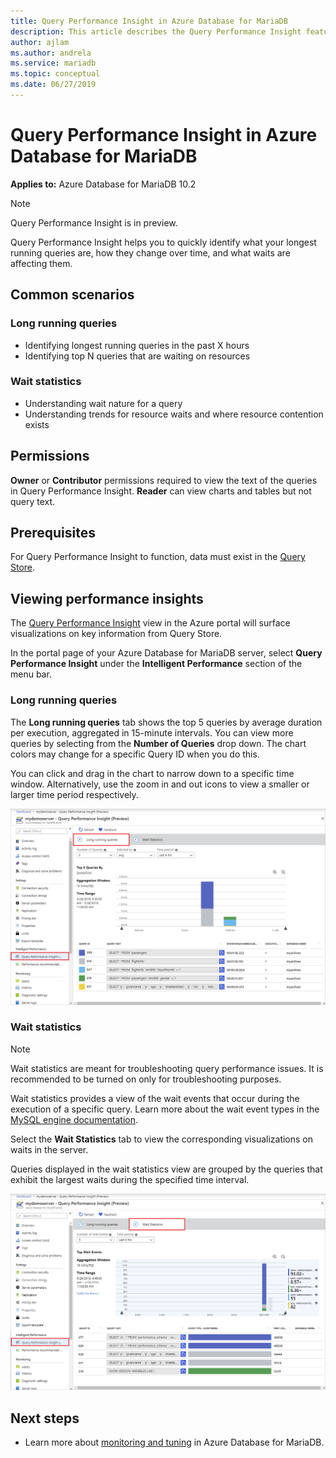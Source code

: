```yaml
---
title: Query Performance Insight in Azure Database for MariaDB
description: This article describes the Query Performance Insight feature in Azure Database for MariaDB
author: ajlam
ms.author: andrela
ms.service: mariadb
ms.topic: conceptual
ms.date: 06/27/2019
---
```

# Query Performance Insight in Azure Database for MariaDB

**Applies to:** Azure Database for MariaDB 10.2

> [!NOTE]
> Query Performance Insight is in preview.

Query Performance Insight helps you to quickly identify what your longest running queries are, how they change over time, and what waits are affecting them.

## Common scenarios

### Long running queries

- Identifying longest running queries in the past X hours
- Identifying top N queries that are waiting on resources
 
### Wait statistics

- Understanding wait nature for a query
- Understanding trends for resource waits and where resource contention exists

## Permissions

**Owner** or **Contributor** permissions required to view the text of the queries in Query Performance Insight. **Reader** can view charts and tables but not query text.

## Prerequisites

For Query Performance Insight to function, data must exist in the [Query Store](concepts-query-store.md).

## Viewing performance insights

The [Query Performance Insight](concepts-query-performance-insight.md) view in the Azure portal will surface visualizations on key information from Query Store.

In the portal page of your Azure Database for MariaDB server, select **Query Performance Insight** under the **Intelligent Performance** section of the menu bar.

### Long running queries

The **Long running queries** tab shows the top 5 queries by average duration per execution, aggregated in 15-minute intervals. You can view more queries by selecting from  the **Number of Queries** drop down. The chart colors may change for a specific Query ID when you do this.

You can click and drag in the chart to narrow down to a specific time window. Alternatively, use the zoom in and out icons to view a smaller or larger time period respectively.

![Query Performance Insight long running queries](./media/concepts-query-performance-insight/query-performance-insight-landing-page.png)

### Wait statistics 

> [!NOTE]
> Wait statistics are meant for troubleshooting query performance issues. It is recommended to be turned on only for troubleshooting purposes.

Wait statistics provides a view of the wait events that occur during the execution of a specific query. Learn more about the wait event types in the [MySQL engine documentation](https://go.microsoft.com/fwlink/?linkid=2098206).

Select the **Wait Statistics** tab to view the corresponding visualizations on waits in the server.

Queries displayed in the wait statistics view are grouped by the queries that exhibit the largest waits during the specified time interval.

![Query Performance Insight waits statistics](./media/concepts-query-performance-insight/query-performance-insight-wait-statistics.png)

## Next steps

- Learn more about [monitoring and tuning](concepts-monitoring.md) in Azure Database for MariaDB.